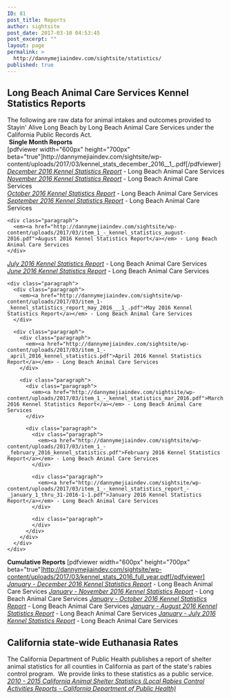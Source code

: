```yaml
---
ID: 81
post_title: Reports
author: sightsite
post_date: 2017-03-10 04:53:45
post_excerpt: ""
layout: page
permalink: >
  http://dannymejiaindev.com/sightsite/statistics/
published: true
---
```

<h2 class="wsite-content-title">
  Long Beach Animal Care Services ​Kennel Statistics Reports
</h2>

<div class="paragraph">
  The following are raw data for animal intakes and outcomes provided to Stayin' Alive Long Beach by Long Beach Animal Care Services under the California Public Records Act.
</div>

<div class="paragraph">
</div>

<div class="paragraph">
  ​ <strong>Single Month Reports</strong>
</div>

<div class="paragraph">
  [pdfviewer width="600px" height="700px" beta="true"]http://dannymejiaindev.com/sightsite/wp-content/uploads/2017/03/kennel_stats_december_2016__1_.pdf[/pdfviewer]
</div>

<div class="paragraph">
</div>

<div class="paragraph">
  <div class="paragraph">
    <em><a href="http://dannymejiaindev.com/sightsite/wp-content/uploads/2017/03/kennel_stats_december_2016__1_.pdf" target="_blank">December 2016 Kennel Statistics Report</a></em> - Long Beach Animal Care Services
  </div>
  
  <div class="paragraph">
    <em><a href="http://dannymejiaindev.com/sightsite/wp-content/uploads/2017/03/item_1_-_kennel_statistics_report_-_january_1_thru_31-2016-1.pdf">November 2016 Kennel Statistics Report</a></em> - Long Beach Animal Care Services
  </div>
</div>

<div class="paragraph">
  <div class="paragraph">
    <em><a href="http://dannymejiaindev.com/sightsite/wp-content/uploads/2017/03/kennel_statistics_october_2016.pdf">October 2016 Kennel Statistics Report</a> </em>- Long Beach Animal Care Services
  </div>
  
  <div class="paragraph">
    <div class="paragraph">
      <em><a href="http://dannymejiaindev.com/sightsite/wp-content/uploads/2017/03/item_1_-_kennel_statistics_september_2016.pdf">September 2016 Kennel Statistics Report</a></em> - Long Beach Animal Care Services
    </div>
    
    <div class="paragraph">
      <em><a href="http://dannymejiaindev.com/sightsite/wp-content/uploads/2017/03/item_1_-_kennel_statistics_august-2016.pdf">August 2016 Kennel Statistics Report</a></em> - Long Beach Animal Care Services
    </div>
  </div>
</div>

<div class="paragraph">
  <div class="paragraph">
    <em><a href="http://dannymejiaindev.com/sightsite/wp-content/uploads/2017/03/item_1_-_kennel_statistics_july_2016.pdf">July 2016 Kennel Statistics Report</a></em> - Long Beach Animal Care Services
  </div>
  
  <div class="paragraph">
    <div class="paragraph">
      <em><a href="http://dannymejiaindev.com/sightsite/wp-content/uploads/2017/03/item_1_-_kennel_statistics_june_2016.pdf">June 2016 Kennel Statistics Report</a></em> - Long Beach Animal Care Services
    </div>
    
    <div class="paragraph">
      <div class="paragraph">
        <em><a href="http://dannymejiaindev.com/sightsite/wp-content/uploads/2017/03/item_1-_kennel_statistics_report_may_2016___1_.pdf">May 2016 Kennel Statistics Report</a></em> - Long Beach Animal Care Services
      </div>
      
      <div class="paragraph">
        <div class="paragraph">
          <em><a href="http://dannymejiaindev.com/sightsite/wp-content/uploads/2017/03/item_1_-_april_2016_kennel_statistics.pdf">April 2016 Kennel Statistics Report</a></em> - Long Beach Animal Care Services
        </div>
        
        <div class="paragraph">
          <div class="paragraph">
            <em><a href="http://dannymejiaindev.com/sightsite/wp-content/uploads/2017/03/item_1_-_kennel_statistics_mar_2016.pdf">March 2016 Kennel Statistics Report</a></em> - Long Beach Animal Care Services
          </div>
          
          <div class="paragraph">
            <div class="paragraph">
              <em><a href="http://dannymejiaindev.com/sightsite/wp-content/uploads/2017/03/item_1_-_february_2016_kennel_statistics.pdf">February 2016 Kennel Statistics Report</a></em> - Long Beach Animal Care Services
            </div>
            
            <div class="paragraph">
              <em><a href="http://dannymejiaindev.com/sightsite/wp-content/uploads/2017/03/item_1_-_kennel_statistics_report_-_january_1_thru_31-2016-1-1.pdf">January 2016 Kennel Statistics Report</a></em> - Long Beach Animal Care Services
            </div>
            
            <div class="paragraph">
            </div>
          </div>
        </div>
      </div>
    </div>
  </div>
  
  <strong>Cumulative Reports</strong> [pdfviewer width="600px" height="700px" beta="true"]http://dannymejiaindev.com/sightsite/wp-content/uploads/2017/03/kennel_stats_2016_full_year.pdf[/pdfviewer] <em><a href="http://dannymejiaindev.com/sightsite/wp-content/uploads/2017/03/kennel_stats_2016_full_year.pdf">January - December 2016 Kennel Statistics Report</a></em> - Long Beach Animal Care Services <em style="font-size: 1em;"><a href="http://dannymejiaindev.com/sightsite/wp-content/uploads/2017/03/item_2_-_kennel_statistics_jan-nov_2016__1_.pdf">January - November 2016 Kennel Statistics Report</a></em><span style="font-size: 1em;"> - Long Beach Animal Care Services </span><em style="font-size: 1em;"><a href="http://dannymejiaindev.com/sightsite/wp-content/uploads/2017/03/kennel_statistics_jan_through_oct_2016.pdf">January - October 2016 Kennel Statistics Report</a></em><span style="font-size: 1em;"> - Long Beach Animal Care Services </span><em style="font-size: 1em;"><a href="http://dannymejiaindev.com/sightsite/wp-content/uploads/2017/03/item_2_-_kennel_statistics_jan-aug_2016.pdf">January - August 2016 Kennel Statistics Report</a></em><span style="font-size: 1em;"> - Long Beach Animal Care Services </span><em style="font-size: 1em;"><a href="http://dannymejiaindev.com/sightsite/wp-content/uploads/2017/03/item_2_-_kennel_statistics_jan-july_2016.pdf">January - July 2016 Kennel Statistics Report</a> </em><span style="font-size: 1em;">- Long Beach Animal Care Services</span>
</div>

<h2 class="wsite-content-title">
  California state-wide Euthanasia Rates
</h2>

<div class="paragraph">
  The California Department of Public Health publishes a report of shelter animal statistics for all counties in California as part of the state's rabies control program.  We provide links to these statistics as a public service. <em><a href="https://www.cdph.ca.gov/HealthInfo/discond/Pages/LocalRabiesControlActivities.aspx" target="_blank">2010 - 2015 California Animal Shelter Statistics (Local Rabies Control Activities Reports - California Department of Public Health)</a></em>
</div>